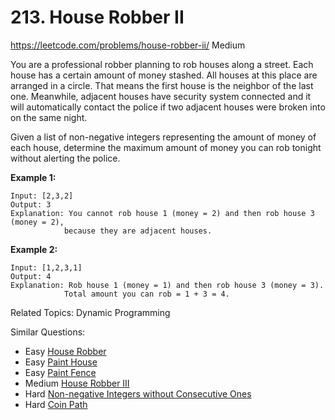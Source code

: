 # 213. House Robber II
<https://leetcode.com/problems/house-robber-ii/>
Medium

You are a professional robber planning to rob houses along a street. Each house has a certain amount of money stashed. All houses at this place are arranged in a circle. That means the first house is the neighbor of the last one. Meanwhile, adjacent houses have security system connected and it will automatically contact the police if two adjacent houses were broken into on the same night.

Given a list of non-negative integers representing the amount of money of each house, determine the maximum amount of money you can rob tonight without alerting the police.

**Example 1:**

    Input: [2,3,2]
    Output: 3
    Explanation: You cannot rob house 1 (money = 2) and then rob house 3 (money = 2),
                because they are adjacent houses.

**Example 2:**

    Input: [1,2,3,1]
    Output: 4
    Explanation: Rob house 1 (money = 1) and then rob house 3 (money = 3).
                Total amount you can rob = 1 + 3 = 4.

Related Topics: Dynamic Programming

Similar Questions: 
* Easy [House Robber](https://leetcode.com/problems/house-robber/)
* Easy [Paint House](https://leetcode.com/problems/paint-house/)
* Easy [Paint Fence](https://leetcode.com/problems/paint-fence/)
* Medium [House Robber III](https://leetcode.com/problems/house-robber-iii/)
* Hard [Non-negative Integers without Consecutive Ones](https://leetcode.com/problems/non-negative-integers-without-consecutive-ones/)
* Hard [Coin Path](https://leetcode.com/problems/coin-path/)